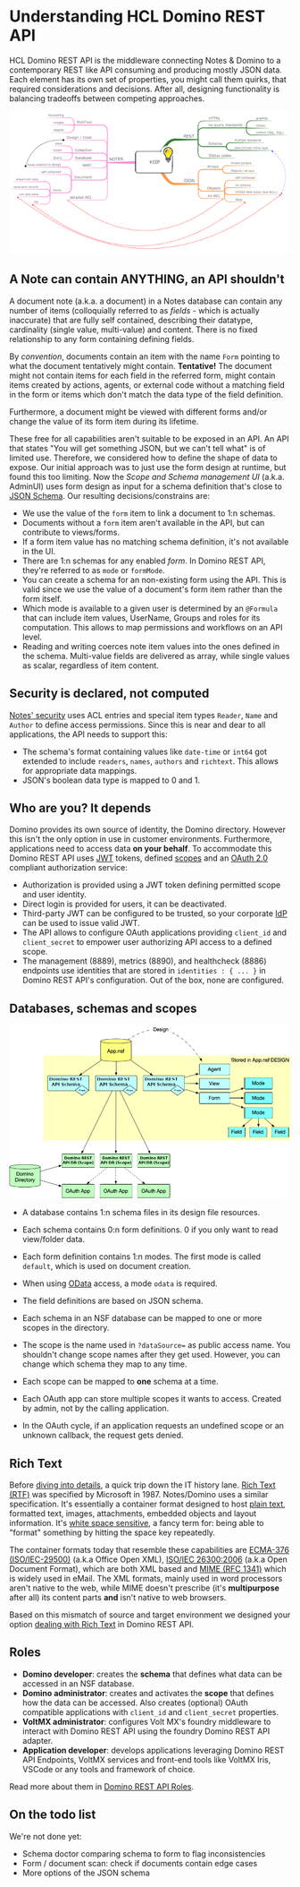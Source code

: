 # Understanding HCL Domino REST API

HCL Domino REST API is the middleware connecting Notes & Domino to a contemporary REST like API consuming and producing mostly JSON data. Each element has its own set of properties, you might call them quirks, that required considerations and decisions. After all, designing functionality is balancing tradeoffs between competing approaches.

[![Understanding Domino REST API](../assets/images/UnderstandingKEEP640.png)](../assets/images/UnderstandingKEEP.png)

## A Note can contain ANYTHING, an API shouldn't

A document note (a.k.a. a document) in a Notes database can contain any number of items (colloquially referred to as _fields_ - which is actually inaccurate) that are fully self contained, describing their datatype, cardinality (single value, multi-value) and content. There is no fixed relationship to any form containing defining fields.

By _convention_, documents contain an item with the name `Form` pointing to what the document tentatively might contain. **Tentative!** The document might not contain items for each field in the referred form, might contain items created by actions, agents, or external code without a matching field in the form or items which don't match the data type of the field definition.

Furthermore, a document might be viewed with different forms and/or change the value of its form item during its lifetime.

These free for all capabilities aren't suitable to be exposed in an API. An API that states "You will get something JSON, but we can't tell what" is of limited use. Therefore, we considered how to define the shape of data to expose. Our initial approach was to just use the form design at runtime, but found this too limiting. Now the _Scope and Schema management UI_ (a.k.a. AdminUI) uses form design as input for a schema definition that's close to [JSON Schema](https://json-schema.org). Our resulting decisions/constrains are:

- We use the value of the `form` item to link a document to 1:n schemas.
- Documents without a `form` item aren't available in the API, but can contribute to views/forms.
- If a form item value has no matching schema definition, it's not available in the UI.
- There are 1:n schemas for any enabled *form*. In Domino REST API, they're referred to as `mode` or `formMode`.
- You can create a schema for an non-existing form using the API. This is valid since we use the value of a document's form item rather than the form itself.
- Which mode is available to a given user is determined by an `@Formula` that can include item values, UserName, Groups and roles for its computation. This allows to map permissions and workflows on an API level.
- Reading and writing coerces note item values into the ones defined in the schema. Multi-value fields are delivered as array, while single values as scalar, regardless of item content.

## Security is declared, not computed

[Notes' security](https://wissel.net/blog/2014/02/domino-development-back-to-basics-part-6-better-safe-than-sorry-security.html) uses ACL entries and special item types `Reader`, `Name` and `Author` to define access permissions. Since this is near and dear to all applications, the API needs to support this:

- The schema's format containing values like `date-time` or `int64` got extended to include `readers`, `names`, `authors` and `richtext`. This allows for appropriate data mappings.
- JSON's boolean data type is mapped to 0 and 1.

## Who are you? It depends

Domino provides its own source of identity, the Domino directory. However this isn't the only option in use in customer environments. Furthermore, applications need to access data **on your behalf**. To accommodate this Domino REST API uses [JWT](https://jwt.io) tokens, defined [scopes](../references/usingdominorestapi/scopes.md) and an [OAuth 2.0](https://oauth.net/2/) compliant authorization service:

- Authorization is provided using a JWT token defining permitted scope and user identity.
- Direct login is provided for users, it can be deactivated.
- Third-party JWT can be configured to be trusted, so your corporate [IdP](https://en.wikipedia.org/wiki/Identity_provider) can be used to issue valid JWT.
- The API allows to configure OAuth applications providing `client_id` and `client_secret` to empower user authorizing API access to a defined scope.
- The management (8889), metrics (8890), and healthcheck (8886) endpoints use identities that are stored in `identities : { ... }` in Domino REST API's configuration. Out of the box, none are configured.

## Databases, schemas and scopes

![Databases schema and scopes](../assets/images/KeepSchemaToApp.png)

- A database contains 1:n schema files in its design file resources.
- Each schema contains 0:n form definitions. 0 if you only want to read view/folder data.
- Each form definition contains 1:n modes. The first mode is called `default`, which is used on document creation.

- When using [OData](https://www.odata.org) access, a mode `odata` is required.

- The field definitions are based on JSON schema.
- Each schema in an NSF database can be mapped to one or more scopes in the directory.
- The scope is the name used in `?dataSource=` as public access name. You shouldn't change scope names after they get used. However, you can change which schema they map to any time.
- Each scope can be mapped to **one** schema at a time.
- Each OAuth app can store multiple scopes it wants to access. Created by admin, not by the calling application.
- In the OAuth cycle, if an application requests an undefined scope or an unknown callback, the request gets denied.

## Rich Text

Before [diving into details](../references/usingdominorestapi/richtext/index.md), a quick trip down the IT history lane. [Rich Text (RTF)](https://en.wikipedia.org/wiki/Rich_Text_Format) was specified by Microsoft in 1987. Notes/Domino uses a similar specification. It's essentially a container format designed to host [plain text](https://www.youtube.com/watch?v=_mZBa3sqTrI), formatted text, images, attachments, embedded objects and layout information. It's [white space sensitive](https://twitter.com/jordwalke/status/1272431278868987904), a fancy term for: being able to "format" something by hitting the space key repeatedly.

The container formats today that resemble these capabilities are [ECMA-376 (ISO/IEC-29500)](https://www.ecma-international.org/publications-and-standards/standards/ecma-376/) (a.k.a Office Open XML), [ISO/IEC 26300:2006](http://www.oasis-open.org/committees/download.php/19274/OpenDocument-v1.0ed2-cs1.pdf) (a.k.a Open Document Format), which are both XML based and [MIME (RFC 1341)](https://datatracker.ietf.org/doc/html/rfc1341) which is widely used in eMail. The XML formats, mainly used in word processors aren't native to the web, while MIME doesn't prescribe (it's **multipurpose** after all) its content parts **and** isn't native to web browsers.

Based on this mismatch of source and target environment we designed your option [dealing with Rich Text](../references/usingdominorestapi/richtext/index.md) in Domino REST API.

## Roles

- **Domino developer**: creates the **schema** that defines what data can be accessed in an NSF database.
- **Domino administrator**: creates and activates the **scope** that defines how the data can be accessed. Also creates (optional) OAuth compatible applications with `client_id` and `client_secret` properties.
- **VoltMX administrator**: configures Volt MX's foundry middleware to interact with Domino REST API using the foundry Domino REST API adapter.
- **Application developer**: develops applications leveraging Domino REST API Endpoints, VoltMX services and front-end tools like VoltMX Iris, VSCode or any tools and framework of choice.

Read more about them in [Domino REST API Roles](../references/usingdominorestapi/roles.md).

## On the todo list

We're not done yet:

- Schema doctor comparing schema to form to flag inconsistencies
- Form / document scan: check if documents contain edge cases
- More options of the JSON schema
